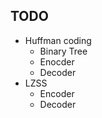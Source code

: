 TODO
----
* Huffman coding
    * Binary Tree
    * Enocder
    * Decoder
* LZSS
    * Encoder
    * Decoder
